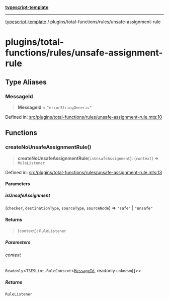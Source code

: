 [**typescript-template**](../../../README.md)

---

[typescript-template](../../../README.md) / plugins/total-functions/rules/unsafe-assignment-rule

# plugins/total-functions/rules/unsafe-assignment-rule

## Type Aliases

### MessageId

> **MessageId** = `"errorStringGeneric"`

Defined in: [src/plugins/total-functions/rules/unsafe-assignment-rule.mts:10](https://github.com/noshiro-pf/eslint-config-typed/blob/main/src/plugins/total-functions/rules/unsafe-assignment-rule.mts#L10)

## Functions

### createNoUnsafeAssignmentRule()

> **createNoUnsafeAssignmentRule**(`isUnsafeAssignment`): (`context`) => `RuleListener`

Defined in: [src/plugins/total-functions/rules/unsafe-assignment-rule.mts:13](https://github.com/noshiro-pf/eslint-config-typed/blob/main/src/plugins/total-functions/rules/unsafe-assignment-rule.mts#L13)

#### Parameters

##### isUnsafeAssignment

(`checker`, `destinationType`, `sourceType`, `sourceNode`) => `"safe"` \| `"unsafe"`

#### Returns

> (`context`): `RuleListener`

##### Parameters

###### context

`Readonly`\<`TSESLint.RuleContext`\<[`MessageId`](#messageid), readonly `unknown`[]\>\>

##### Returns

`RuleListener`
